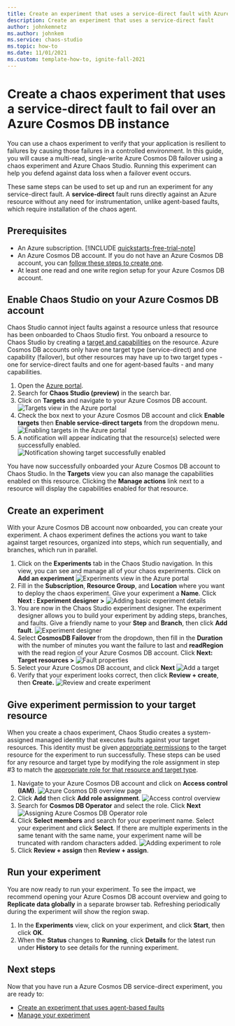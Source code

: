 ```yaml
---
title: Create an experiment that uses a service-direct fault with Azure Chaos Studio
description: Create an experiment that uses a service-direct fault
author: johnkemnetz
ms.author: johnkem
ms.service: chaos-studio
ms.topic: how-to
ms.date: 11/01/2021
ms.custom: template-how-to, ignite-fall-2021
---
```


# Create a chaos experiment that uses a service-direct fault to fail over an Azure Cosmos DB instance

You can use a chaos experiment to verify that your application is resilient to failures by causing those failures in a controlled environment. In this guide, you will cause a multi-read, single-write Azure Cosmos DB failover using a chaos experiment and Azure Chaos Studio. Running this experiment can help you defend against data loss when a failover event occurs.

These same steps can be used to set up and run an experiment for any service-direct fault. A **service-direct** fault runs directly against an Azure resource without any need for instrumentation, unlike agent-based faults, which require installation of the chaos agent.

## Prerequisites

- An Azure subscription. [!INCLUDE [quickstarts-free-trial-note](../../includes/quickstarts-free-trial-note.md)] 
- An Azure Cosmos DB account. If you do not have an Azure Cosmos DB account, you can [follow these steps to create one](../cosmos-db/sql/create-cosmosdb-resources-portal.md).
- At least one read and one write region setup for your Azure Cosmos DB account.


## Enable Chaos Studio on your Azure Cosmos DB account

Chaos Studio cannot inject faults against a resource unless that resource has been onboarded to Chaos Studio first. You onboard a resource to Chaos Studio by creating a [target and capabilities](chaos-studio-targets-capabilities.md) on the resource. Azure Cosmos DB accounts only have one target type (service-direct) and one capability (failover), but other resources may have up to two target types - one for service-direct faults and one for agent-based faults - and many capabilities.

1. Open the [Azure portal](https://portal.azure.com).
2. Search for **Chaos Studio (preview)** in the search bar.
3. Click on **Targets** and navigate to your Azure Cosmos DB account.
![Targets view in the Azure portal](images/tutorial-service-direct-targets.png)
4. Check the box next to your Azure Cosmos DB account and click **Enable targets** then **Enable service-direct targets** from the dropdown menu.
![Enabling targets in the Azure portal](images/tutorial-service-direct-targets-enable.png)
5. A notification will appear indicating that the resource(s) selected were successfully enabled.
![Notification showing target successfully enabled](images/tutorial-service-direct-targets-enable-confirm.png)

You have now successfully onboarded your Azure Cosmos DB account to Chaos Studio. In the **Targets** view you can also manage the capabilities enabled on this resource. Clicking the **Manage actions** link next to a resource will display the capabilities enabled for that resource.

## Create an experiment
With your Azure Cosmos DB account now onboarded, you can create your experiment. A chaos experiment defines the actions you want to take against target resources, organized into steps, which run sequentially, and branches, which run in parallel.

1. Click on the **Experiments** tab in the Chaos Studio navigation. In this view, you can see and manage all of your chaos experiments. Click on **Add an experiment**
![Experiments view in the Azure portal](images/tutorial-service-direct-add.png)
2. Fill in the **Subscription**, **Resource Group**, and **Location** where you want to deploy the chaos experiment. Give your experiment a **Name**. Click **Next : Experiment designer >**
![Adding basic experiment details](images/tutorial-service-direct-add-basics.png)
3. You are now in the Chaos Studio experiment designer. The experiment designer allows you to build your experiment by adding steps, branches, and faults. Give a friendly name to your **Step** and **Branch**, then click **Add fault**.
![Experiment designer](images/tutorial-service-direct-add-designer.png)
4. Select **CosmosDB Failover** from the dropdown, then fill in the **Duration** with the number of minutes you want the failure to last and **readRegion** with the read region of your Azure Cosmos DB account. Click **Next: Target resources >**
![Fault properties](images/tutorial-service-direct-add-fault.png)
5. Select your Azure Cosmos DB account, and click **Next**
![Add a target](images/tutorial-service-direct-add-target.png)
6. Verify that your experiment looks correct, then click **Review + create**, then **Create.**
![Review and create experiment](images/tutorial-service-direct-add-review.png)

## Give experiment permission to your target resource
When you create a chaos experiment, Chaos Studio creates a system-assigned managed identity that executes faults against your target resources. This identity must be given [appropriate permissions](chaos-studio-fault-providers.md) to the target resource for the experiment to run successfully. These steps can be used for any resource and target type by modifying the role assignment in step #3 to match the [appropriate role for that resource and target type](chaos-studio-fault-providers.md).

1. Navigate to your Azure Cosmos DB account and click on **Access control (IAM)**.
![Azure Cosmos DB overview page](images/tutorial-service-direct-access-resource.png)
2. Click **Add** then click **Add role assignment**.
![Access control overview](images/tutorial-service-direct-access-iam.png)
3. Search for **Cosmos DB Operator** and select the role. Click **Next**
![Assigning Azure Cosmos DB Operator role](images/tutorial-service-direct-access-role.png)
4. Click **Select members** and search for your experiment name. Select your experiment and click **Select**. If there are multiple experiments in the same tenant with the same name, your experiment name will be truncated with random characters added.
![Adding experiment to role](images/tutorial-service-direct-access-experiment.png)
5. Click **Review + assign** then **Review + assign**.

## Run your experiment
You are now ready to run your experiment. To see the impact, we recommend opening your Azure Cosmos DB account overview and going to **Replicate data globally** in a separate browser tab. Refreshing periodically during the experiment will show the region swap.

1. In the **Experiments** view, click on your experiment, and click **Start**, then click **OK**.
2. When the **Status** changes to **Running**, click **Details** for the latest run under **History** to see details for the running experiment.

## Next steps
Now that you have run a Azure Cosmos DB service-direct experiment, you are ready to:
- [Create an experiment that uses agent-based faults](chaos-studio-tutorial-agent-based-portal.md)
- [Manage your experiment](chaos-studio-run-experiment.md)
